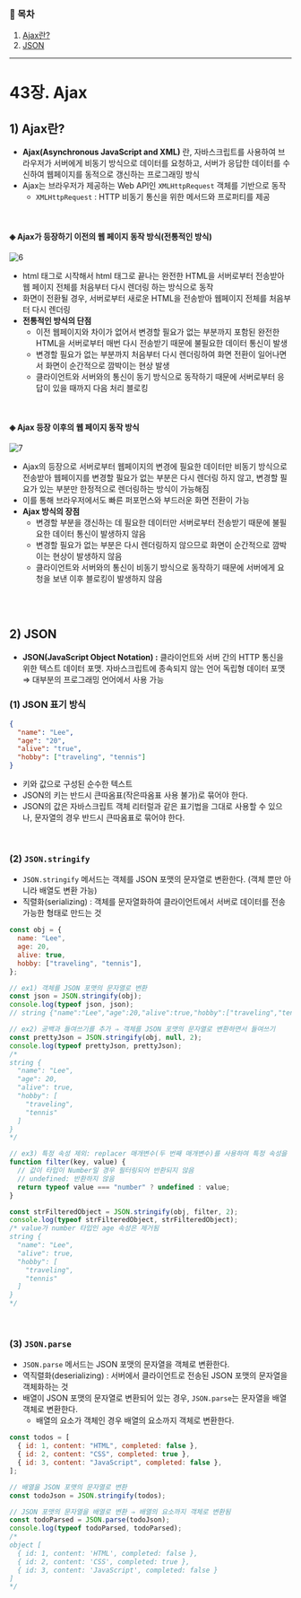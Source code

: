 ### 📎 목차

1. [Ajax란?](#1-ajax란)
2. [JSON](#2-json)

---

# 43장. Ajax

## 1) Ajax란?

- **Ajax(Asynchronous JavaScript and XML)** 란, 자바스크립트를 사용하여 브라우저가 서버에게 비동기 방식으로 데이터를 요청하고, 서버가 응답한 데이터를 수신하여 웹페이지를 동적으로 갱신하는 프로그래밍 방식
- Ajax는 브라우저가 제공하는 Web API인 `XMLHttpRequest` 객체를 기반으로 동작
  - `XMLHttpRequest` : HTTP 비동기 통신을 위한 메서드와 프로퍼티를 제공

<br/>

#### **◈ Ajax가 등장하기 이전의 웹 페이지 동작 방식(전통적인 방식)**

![6](https://github.com/hongii/book-shop-fe/assets/93701887/78e5104d-df8c-4073-888f-26ebc790ac30)

- html 태그로 시작해서 html 태그로 끝나는 완전한 HTML을 서버로부터 전송받아 웹 페이지 전체를 처음부터 다시 렌더링 하는 방식으로 동작
- 화면이 전환될 경우, 서버로부터 새로운 HTML을 전송받아 웹페이지 전체를 처음부터 다시 렌더링
- **전통적인 방식의 단점**
  - 이전 웹페이지와 차이가 없어서 변경할 필요가 없는 부분까지 포함된 완전한 HTML을 서버로부터 매번 다시 전송받기 때문에 불필요한 데이터 통신이 발생
  - 변경할 필요가 없는 부분까지 처음부터 다시 렌더링하여 화면 전환이 일어나면서 화면이 순간적으로 깜박이는 현상 발생
  - 클라이언트와 서버와의 통신이 동기 방식으로 동작하기 때문에 서버로부터 응답이 있을 때까지 다음 처리 블로킹

<br/>

#### **◈ Ajax 등장 이후의 웹 페이지 동작 방식**

![7](https://github.com/hongii/book-shop-fe/assets/93701887/ab805ad5-07c0-4f29-a756-19f1d88a5943)

- Ajax의 등장으로 서버로부터 웹페이지의 변경에 필요한 데이터만 비동기 방식으로 전송받아 웹페이지를 변경할 필요가 없는 부분은 다시 렌더링 하지 않고, 변경할 필요가 있는 부분만 한정적으로 렌더링하는 방식이 가능해짐
- 이를 통해 브라우저에서도 빠른 퍼포먼스와 부드러운 화면 전환이 가능
- **Ajax 방식의 장점**
  - 변경할 부분을 갱신하는 데 필요한 데이터만 서버로부터 전송받기 때문에 불필요한 데이터 통신이 발생하지 않음
  - 변경할 필요가 없는 부분은 다시 렌더링하지 않으므로 화면이 순간적으로 깜박이는 현상이 발생하지 않음
  - 클라이언트와 서버와의 통신이 비동기 방식으로 동작하기 때문에 서버에게 요청을 보낸 이후 블로킹이 발생하지 않음

<br/><br/>

## 2) JSON

- **JSON(JavaScript Object Notation) :** 클라이언트와 서버 간의 HTTP 통신을 위한 텍스트 데이터 포맷. 자바스크립트에 종속되지 않는 언어 독립형 데이터 포맷 ⇒ 대부분의 프로그래밍 언어에서 사용 가능

### (1) JSON 표기 방식

```json
{
  "name": "Lee",
  "age": "20",
  "alive": "true",
  "hobby": ["traveling", "tennis"]
}
```

- 키와 값으로 구성된 순수한 텍스트
- JSON의 키는 반드시 큰따옴표(작은따옴표 사용 불가)로 묶어야 한다.
- JSON의 값은 자바스크립트 객체 리터럴과 같은 표기법을 그대로 사용할 수 있으나, 문자열의 경우 반드시 큰따옴표로 묶어야 한다.

<br/>

### (2) **`JSON.stringify`**

- `JSON.stringify` 메서드는 객체를 JSON 포맷의 문자열로 변환한다. (객체 뿐만 아니라 배열도 변환 가능)
- 직렬화(serializing) : 객체를 문자열화하여 클라이언트에서 서버로 데이터를 전송 가능한 형태로 만드는 것

```jsx
const obj = {
  name: "Lee",
  age: 20,
  alive: true,
  hobby: ["traveling", "tennis"],
};

// ex1) 객체를 JSON 포맷의 문자열로 변환
const json = JSON.stringify(obj);
console.log(typeof json, json);
// string {"name":"Lee","age":20,"alive":true,"hobby":["traveling","tennis"]}

// ex2) 공백과 들여쓰기를 추가 ⇒ 객체를 JSON 포맷의 문자열로 변환하면서 들여쓰기
const prettyJson = JSON.stringify(obj, null, 2);
console.log(typeof prettyJson, prettyJson);
/*
string {
  "name": "Lee",
  "age": 20,
  "alive": true,
  "hobby": [
    "traveling",
    "tennis"
  ]
}
*/

// ex3) 특정 속성 제외: replacer 매개변수(두 번째 매개변수)를 사용하여 특정 속성을 제외
function filter(key, value) {
  // 값이 타입이 Number일 경우 필터링되어 반환되지 않음
  // undefined: 반환하지 않음
  return typeof value === "number" ? undefined : value;
}

const strFilteredObject = JSON.stringify(obj, filter, 2);
console.log(typeof strFilteredObject, strFilteredObject);
/* value가 number 타입인 age 속성은 제거됨
string {
  "name": "Lee",
  "alive": true,
  "hobby": [
    "traveling",
    "tennis"
  ]
}
*/
```

<br/>

### (3) **`JSON.parse`**

- `JSON.parse` 메서드는 JSON 포맷의 문자열을 객체로 변환한다.
- 역직렬화(deserializing) : 서버에서 클라이언트로 전송된 JSON 포맷의 문자열을 객체화하는 것
- 배열이 JSON 포맷의 문자열로 변환되어 있는 경우, `JSON.parse`는 문자열을 배열 객체로 변환한다.
  - 배열의 요소가 객체인 경우 배열의 요소까지 객체로 변환한다.

```jsx
const todos = [
  { id: 1, content: "HTML", completed: false },
  { id: 2, content: "CSS", completed: true },
  { id: 3, content: "JavaScript", completed: false },
];

// 배열을 JSON 포맷의 문자열로 변환
const todoJson = JSON.stringify(todos);

// JSON 포맷의 문자열을 배열로 변환 ⇒ 배열의 요소까지 객체로 변환됨
const todoParsed = JSON.parse(todoJson);
console.log(typeof todoParsed, todoParsed);
/*
object [
  { id: 1, content: 'HTML', completed: false },
  { id: 2, content: 'CSS', completed: true },
  { id: 3, content: 'JavaScript', completed: false }
]
*/
```
